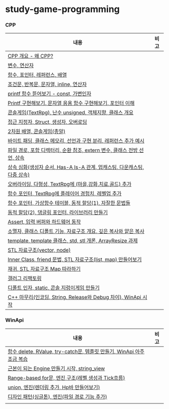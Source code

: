 # study-game-programming

### CPP
|내용|비고|
|---|---|
|[CPP 개요 - 왜 CPP?](https://velog.io/@kuronuma_daisy/20231212CPP)||
|[변수, 연산자](https://velog.io/@kuronuma_daisy/20231213cpp)||
|[함수, 포인터, 레퍼런스, 배열](https://velog.io/@kuronuma_daisy/20231214CPP)||
|[조건문, 반복문, 문자열, inline, 연산자](https://velog.io/@kuronuma_daisy/20231215CPP)||
|[printf 함수 뜯어보기 - const, 가변인자](https://velog.io/@kuronuma_daisy/20231218CPP)||
|[Printf 구현해보기, 문자열 응용 함수 구현해보기, 포인터 이해](https://velog.io/@kuronuma_daisy/20231219CPP)||
|[콘솔게임(TextRpg), 난수 unsigned, 객체지향, 클래스 개요](https://velog.io/@kuronuma_daisy/20231220CPP)||
|[접근 지정자, Struct, 생성자, 오버로딩](https://velog.io/@kuronuma_daisy/20231221CPP)||
|[2차원 배열, 콘솔게임(총알)](https://velog.io/@kuronuma_daisy/20231222CPP)||
|[바이트 패딩, 클래스 메모리, 선언과 구현 분리, 레퍼런스 추가 예시](https://velog.io/@kuronuma_daisy/20231226CPP)||
|[파일 경로, 포함 디렉터리, 순환 참조, extern 변수, 클래스 전방 선언, 상속](https://velog.io/@kuronuma_daisy/20231227CPP#%EC%83%81%EC%86%8D)||
|[상속 심화(생성자 순서, Has-A Is-A 관계, 업캐스팅, 다운캐스팅, 다중 상속)](https://velog.io/@kuronuma_daisy/20231228CPP)||
|[오버라이딩, 다형성, TextRpg에 (마을,강화,치료,골드) 추가](https://velog.io/@kuronuma_daisy/20231229CPP)||
|[함수 포인터, TextRpg에 플레이어 경험치, 레벨업 추가](https://velog.io/@kuronuma_daisy/20240102CPP)||
|[함수 포인터, 가상함수 테이블, 동적 할당(1), 자잘한 문법들](https://velog.io/@kuronuma_daisy/20240103CPP)||
|[동적 할당(2), 댕글링 포인터, 라이브러리 만들기](https://velog.io/@kuronuma_daisy/20240104CPP)||
|[Assert, 입력 버퍼와 하드웨어 동작](https://velog.io/@kuronuma_daisy/20240105CPP)||
|[소멸자, 클래스 디폴트 기능, 자료구조 개요, 깊은 복사와 얕은 복사](https://velog.io/@kuronuma_daisy/20240108CPP)||
|[template, template 클래스, std, stl 개론, ArrayResize 과제](https://velog.io/@kuronuma_daisy/20240109CPP)||
|[STL 자료구조(vector, node)](https://velog.io/@kuronuma_daisy/20240110CPP)||
|[Inner Class, friend 문법, STL 자료구조(list, map) 만들어보기](https://velog.io/@kuronuma_daisy/20240111CPP)||
|[재귀, STL 자료구조 Map 따라하기](https://velog.io/@kuronuma_daisy/20240112CPP)||
|[갤러그 리팩토링](https://velog.io/@kuronuma_daisy/20240115CPP)||
|[디폴트 인자, static, 콘솔 지렁이게임 만들기](https://velog.io/@kuronuma_daisy/20240116CPP)||
|[C++ 마무리(인코딩, String, Release와 Debug 차이), WinApi 시작](https://velog.io/@kuronuma_daisy/20240119CPP)||

### WinApi
|내용|비고|
|---|---|
|[함수 delete, RValue, try-catch문, 템플릿 만들기, WinApi 아주 조금 복습](https://velog.io/@kuronuma_daisy/20240122WinApi)||
|[근본이 되는 Engine 만들기 시작, string_view](https://velog.io/@kuronuma_daisy/20240123WinApi)||
|[Range-based for문, 엔진 구조(레벨 생성과 Tick흐름)](https://velog.io/@kuronuma_daisy/20240124WinApi)||
|[union, 엔진(렌더링 추가, Hp바 만들어보기)](https://velog.io/@kuronuma_daisy/20240128WinApi)||
|[디자인 패턴(싱글톤), 엔진(파일 경로 기능 추가)](https://velog.io/@kuronuma_daisy/20240129WinApi)||
|||
